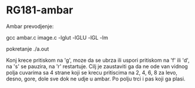 # RG181-ambar
Ambar
prevodjenje:

gcc ambar.c image.c  -lglut -lGLU -lGL -lm

pokretanje ./a.out

Konj krece pritiskom na 'g', moze da se ubrza ili uspori pritiskom na 'f' ili 'd', na 's' se pauzira, na 'r' restartuje.
Cilj je zaustaviti ga da ne ode van vidnog polja cuvarima sa 4 strane koji se krecu pritiscima na 2, 4, 6, 8 za levo, desno, gore, dole
sve dok ne udje u ambar. Po polju trci i pas koji ga plasi. 
